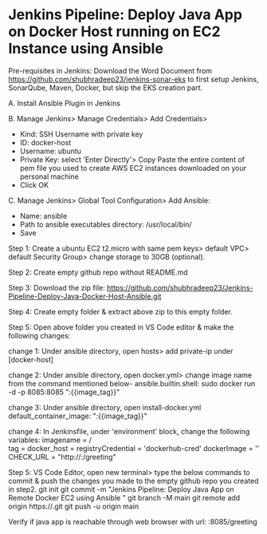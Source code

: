 # Jenkins Pipeline: Deploy Java App on Docker Host running on EC2 Instance using Ansible

Pre-requisites in Jenkins: Download the Word Document from https://github.com/shubhradeep23/jenkins-sonar-eks to first setup Jenkins, SonarQube, Maven, Docker, but skip the EKS creation part.

A. Install Ansible Plugin in Jenkins

B. Manage Jenkins> Manage Credentials> Add Credentials> 
   - Kind: SSH Username with private key
   - ID: docker-host
   - Username: ubuntu
   - Private Key: select 'Enter Directly'> Copy Paste the entire content of pem file you used to create AWS EC2 instances downloaded on your personal machine
   - Click OK
   
C. Manage Jenkins> Global Tool Configuration> Add Ansible:
   - Name: ansible
   - Path to ansible executables directory: /usr/local/bin/
   - Save


Step 1: Create a ubuntu EC2 t2.micro with same pem keys> default VPC> default Security Group> change storage to 30GB (optional).

Step 2: Create empty github repo without README.md

Step 3: Download the zip file: https://github.com/shubhradeep23/Jenkins-Pipeline-Deploy-Java-Docker-Host-Ansible.git

Step 4: Create empty folder & extract above zip to this empty folder.

Step 5: Open above folder you created in VS Code editor & make the following changes:

change 1:
Under ansible directory, open hosts> add private-ip under [docker-host]

change 2:
Under ansible directory, open docker.yml> change image name from the command mentioned below-
ansible.builtin.shell: sudo docker run -d -p 8085:8085 "<image-name>:{{image_tag}}"

change 3:
Under ansible directory, open install-docker.yml
default_container_image: "<image-name>:{{image_tag}}"

change 4:
In Jenkinsfile, under 'environment' block, change the following variables: 
imagename = <your-dockerhub-username>/<dockerhub-repo-or-image-name>  
tag = <image-tag>
docker_host = <private-ip-ec2-docker-host>
registryCredential = 'dockerhub-cred'
dockerImage = ''
CHECK_URL = "http://<public-ip-ec2-docker-host>:<port no>/greeting"          

Step 5: VS Code Editor, open new terminal> type the below commands to commit & push the changes you made to the empty github repo you created in step2.
git init
git commit -m "Jenkins Pipeline: Deploy Java App on Remote Docker EC2 using Ansible "
git branch -M main
git remote add origin https://<your-github-repo>.git
git push -u origin main

Verify if java app is reachable through web browser with url: <public-ip-ec2-docker-host>:8085/greeting
